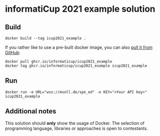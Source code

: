 # informatiCup 2021 example solution

## Build

```
docker build --tag icup2021_example .
```

If you rather like to use a pre-built docker image, you can also [pull it from GitHub](https://github.com/orgs/informatiCup/packages/container/package/icup2021_example):

```
docker pull ghcr.io/informaticup/icup2021_example
docker tag ghcr.io/informaticup/icup2021_example icup2021_example
```

## Run

```
docker run -e URL="wss://msoll.de/spe_ed" -e KEY="<Your API key>" icup2021_example
```

## Additional notes
This solution should **only** show the usage of Docker. The selection of programming language, libraries or approaches is open to contestants.
